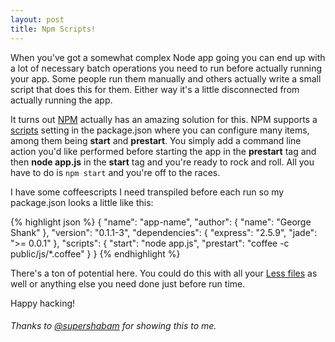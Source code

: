 ```yaml
---
layout: post
title: Npm Scripts!
---
```

When you've got a somewhat complex Node app going you can end up with a lot of necessary batch operations you need to run before actually running your app. Some people run them manually and others actually write a small script that does this for them. Either way it's a little disconnected from actually running the app.

It turns out <a href="http://npmjs.org">NPM</a> actually has an amazing solution for this. NPM supports a <a href="http://npmjs.org/doc/scripts.html">scripts</a> setting in the package.json  where you can configure many items, among them being **start** and **prestart**. You simply add a command line action you'd like performed before starting the app in the **prestart** tag  and then **node app.js** in the **start** tag and you're ready to rock and roll. All you have to do is ```npm start``` and you're off to the races.

I have some coffeescripts I need transpiled before each run so my package.json looks a little like this:

{% highlight json %}
{
  "name": "app-name",
  "author": {
    "name": "George Shank"
  },
  "version": "0.1.1-3",
  "dependencies": {
    "express": "2.5.9",
    "jade": ">= 0.0.1"
  },
  "scripts": {
    "start": "node app.js",
    "prestart": "coffee -c public/js/*.coffee"
  }
}
{% endhighlight %}

There's a ton of potential here. You could do this with all your <a href="http://lesscss.org">Less files</a> as well or anything else you need done just before run time.

Happy hacking!

<h6>Thanks to <a href="http://twitter.com/supershabam">@supershabam</a> for showing this to me.</h6>
